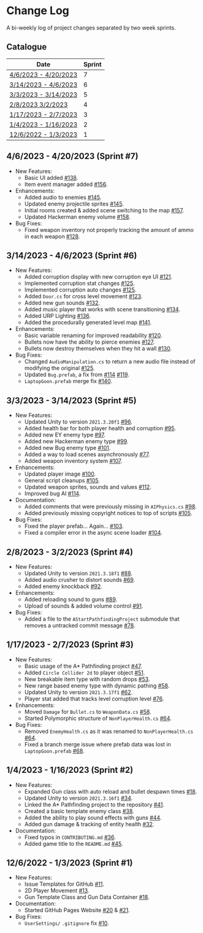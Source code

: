# Change Log

A bi-weekly log of project changes separated by two week sprints.

## Catalogue

| Date | Sprint |
| - | - |
| [4/6/2023 - 4/20/2023](#462023---4202023) | 7 |
| [3/14/2023 - 4/6/2023](#3142023---462023) | 6 |
| [3/3/2023 - 3/14/2023](#332023---3142023) | 5 |
| [2/8/2023 3/2/2023](#2082023---3022023) | 4 |
| [1/17/2023 - 2/7/2023](#1172023---2072023) | 3 |
| [1/4/2023 - 1/16/2023](#1042023---1162023) | 2 |
| [12/6/2022 - 1/3/2023](#12062022---1032023) | 1 |

## 4/6/2023 - 4/20/2023 (Sprint #7)

- New Features:
  - Basic UI added [#138](https://github.com/TigardHighGDC/Augmentation/pull/138).
  - Item event manager added [#156](https://github.com/TigardHighGDC/Augmentation/pull/156).
- Enhancements:
  - Added audio to enemies [#145](https://github.com/TigardHighGDC/Augmentation/pull/145).
  - Updated enemy projectile sprites [#145](https://github.com/TigardHighGDC/Augmentation/pull/145).
  - Initial rooms created & added scene switching to the map [#157](https://github.com/TigardHighGDC/Augmentation/pull/157).
  - Updated Hackerman enemy volume [#158](https://github.com/TigardHighGDC/Augmentation/pull/158).
- Bug Fixes:
  - Fixed weapon inventory not properly tracking the amount of ammo in each weapon [#128](https://github.com/TigardHighGDC/Augmentation/pull/128).

## 3/14/2023 - 4/6/2023 (Sprint #6)

- New Features:
  - Added corruption display with new corruption eye UI [#121](https://github.com/TigardHighGDC/Augmentation/pull/121).
  - Implemented corruption stat changes [#125](https://github.com/TigardHighGDC/Augmentation/pull/125).
  - Implemented corruption auto changes [#125](https://github.com/TigardHighGDC/Augmentation/pull/125).
  - Added `Door.cs` for cross level movement [#123](https://github.com/TigardHighGDC/Augmentation/pull/123).
  - Added new gun sounds [#132](https://github.com/TigardHighGDC/Augmentation/pull/132).
  - Added music player that works with scene transitioning [#134](https://github.com/TigardHighGDC/Augmentation/pull/134).
  - Added URP Lighting [#136](https://github.com/TigardHighGDC/Augmentation/pull/136).
  - Added the procedurally generated level map [#141](https://github.com/TigardHighGDC/Augmentation/pull/141).
- Enhancements:
  - Basic variable renaming for improved readability [#120](https://github.com/TigardHighGDC/Augmentation/pull/120).
  - Bullets now have the ability to pierce enemies [#127](https://github.com/TigardHighGDC/Augmentation/pull/127).
  - Bullets now destroy themselves when they hit a wall [#130](https://github.com/TigardHighGDC/Augmentation/pull/130).
- Bug Fixes:
  - Changed `AudioManipulation.cs` to return a new audio file instead of modifying the original [#125](https://github.com/TigardHighGDC/Augmentation/pull/125).
  - Updated `Bug.prefab`, a fix from [#114](https://github.com/TigardHighGDC/Augmentation/pull/114) [#119](https://github.com/TigardHighGDC/Augmentation/pull/119).
  - `LaptopGoon.prefab` merge fix [#140](https://github.com/TigardHighGDC/Augmentation/pull/140).

## 3/3/2023 - 3/14/2023 (Sprint #5)

- New Features:
  - Updated Unity to version `2021.3.20f1` [#96](https://github.com/TigardHighGDC/Augmentation/pull/96).
  - Added health bar for both player health and corruption [#95](https://github.com/TigardHighGDC/Augmentation/pull/95).
  - Added new EY enemy type [#97](https://github.com/TigardHighGDC/Augmentation/pull/97).
  - Added new Hackerman enemy type [#99](https://github.com/TigardHighGDC/Augmentation/pull/99).
  - Added new Bug enemy type [#101](https://github.com/TigardHighGDC/Augmentation/pull/101).
  - Added a way to load scenes asynchronously [#77](https://github.com/TigardHighGDC/Augmentation/pull/77).
  - Added weapon inventory system [#107](https://github.com/TigardHighGDC/Augmentation/pull/107).
- Enhancements:
  - Updated player image [#100](https://github.com/TigardHighGDC/Augmentation/pull/100).
  - General script cleanups [#105](https://github.com/TigardHighGDC/Augmentation/pull/105).
  - Updated weapon sprites, sounds and values [#112](https://github.com/TigardHighGDC/Augmentation/pull/112).
  - Improved bug AI [#114](https://github.com/TigardHighGDC/Augmentation/pull/114).
- Documentation:
  - Added comments that were previously missing in `AIPhysics.cs` [#98](https://github.com/TigardHighGDC/Augmentation/pull/98).
  - Added previously missing copyright notices to top of scripts [#105](https://github.com/TigardHighGDC/Augmentation/pull/105).
- Bug Fixes:
  - Fixed the player prefab... Again... [#103](https://github.com/TigardHighGDC/Augmentation/pull/103).
  - Fixed a compiler error in the async scene loader [#104](https://github.com/TigardHighGDC/Augmentation/pull/104).

## 2/8/2023 - 3/2/2023 (Sprint #4)

- New Features:
  - Updated Unity to version `2021.3.18f1` [#88](https://github.com/TigardHighGDC/Augmentation/pull/88).
  - Added audio crusher to distort sounds [#69](https://github.com/TigardHighGDC/Augmentation/pull/88).
  - Added enemy knockback [#92](https://github.com/TigardHighGDC/Augmentation/pull/92).
- Enhancements:
  - Added reloading sound to guns [#89](https://github.com/TigardHighGDC/Augmentation/pull/88).
  - Upload of sounds & added volume control [#91](https://github.com/TigardHighGDC/Augmentation/pull/91).
- Bug Fixes:
  - Added a file to the `AStartPathfindingProject` submodule that removes a untracked commit message [#78](https://github.com/TigardHighGDC/Augmentation/pull/78).

## 1/17/2023 - 2/7/2023 (Sprint #3)

- New Features:
  - Basic usage of the A* Pathfinding project [#47](https://github.com/TigardHighGDC/Augmentation/pull/47).
  - Added `Circle Collider 2d` to player object [#51](https://github.com/TigardHighGDC/Augmentation/pull/51).
  - New breakable item type with random drops [#53](https://github.com/TigardHighGDC/Augmentation/pull/53).
  - New range based enemy type with dynamic pathing [#58](https://github.com/TigardHighGDC/Augmentation/pull/58).
  - Updated Unity to version `2021.3.17f1` [#62](https://github.com/TigardHighGDC/Augmentation/pull/34).
  - Player stat added that tracks level corruption level [#76](https://github.com/TigardHighGDC/Augmentation/pull/76).
- Enhancements:
  - Moved `Damage` for `Bullet.cs` to `WeaponData.cs` [#58](https://github.com/TigardHighGDC/Augmentation/pull/58).
  - Started Polymorphic structure of `NonPlayerHealth.cs` [#64](https://github.com/TigardHighGDC/Augmentation/pull/64).
- Bug Fixes:
  - Removed `EnemyHealth.cs` as it was renamed to `NonPlayerHealth.cs` [#64](https://github.com/TigardHighGDC/Augmentation/pull/64).
  - Fixed a branch merge issue where prefab data was lost in `LaptopGoon.prefab` [#68](https://github.com/TigardHighGDC/Augmentation/pull/64).

## 1/4/2023 - 1/16/2023 (Sprint #2)

- New Features:
  - Expanded Gun class with auto reload and bullet despawn times [#18](https://github.com/TigardHighGDC/Augmentation/pull/18).
  - Updated Unity to version `2021.3.16f1` [#34](https://github.com/TigardHighGDC/Augmentation/pull/34).
  - Linked the A* Pathfinding project to the repository [#41](https://github.com/TigardHighGDC/Augmentation/pull/41).
  - Created a basic template enemy class [#38](https://github.com/TigardHighGDC/Augmentation/pull/38).
  - Added the ability to play sound effects with guns [#44](https://github.com/TigardHighGDC/Augmentation/pull/44).
  - Added gun damage & tracking of entity health [#32](https://github.com/TigardHighGDC/Augmentation/pull/32).
- Documentation:
  - Fixed typos in `CONTRIBUTING.md` [#36](https://github.com/TigardHighGDC/Augmentation/pull/36).
  - Added game title to the `README.md` [#45](https://github.com/TigardHighGDC/Augmentation/pull/45).

## 12/6/2022 - 1/3/2023 (Sprint #1)

- New Features:
  - Issue Templates for GitHub [#11](https://github.com/TigardHighGDC/Augmentation/pull/11).
  - 2D Player Movement [#13](https://github.com/TigardHighGDC/Augmentation/pull/13).
  - Gun Template Class and Gun Data Container [#18](https://github.com/TigardHighGDC/Augmentation/pull/18).
- Documentation:
  - Started GitHub Pages Website [#20](https://github.com/TigardHighGDC/Augmentation/pull/20) & [#21](https://github.com/TigardHighGDC/Augmentation/pull/21).
- Bug Fixes:
  - `UserSettings/` `.gitignore` fix [#10](https://github.com/TigardHighGDC/Augmentation/pull/10).
